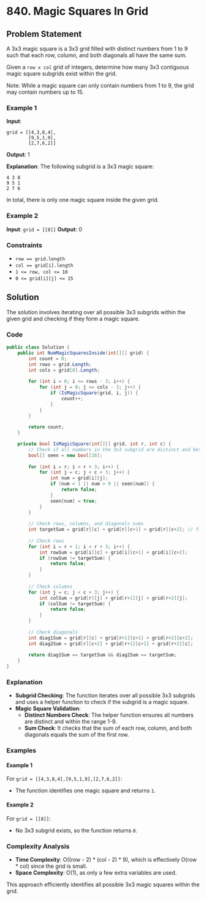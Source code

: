 # 840. Magic Squares In Grid

## Problem Statement

A 3x3 magic square is a 3x3 grid filled with distinct numbers from 1 to 9 such that each row, column, and both diagonals all have the same sum.

Given a `row x col` grid of integers, determine how many 3x3 contiguous magic square subgrids exist within the grid.

Note: While a magic square can only contain numbers from 1 to 9, the grid may contain numbers up to 15.

### Example 1

**Input**: 
```plaintext
grid = [[4,3,8,4],
        [9,5,1,9],
        [2,7,6,2]]
```
**Output**: 1

**Explanation**: 
The following subgrid is a 3x3 magic square:

```
4 3 8
9 5 1
2 7 6
```

In total, there is only one magic square inside the given grid.

### Example 2

**Input**: `grid = [[8]]`
**Output**: 0

### Constraints

- `row == grid.length`
- `col == grid[i].length`
- `1 <= row, col <= 10`
- `0 <= grid[i][j] <= 15`

## Solution

The solution involves iterating over all possible 3x3 subgrids within the given grid and checking if they form a magic square.

### Code

```csharp
public class Solution {
    public int NumMagicSquaresInside(int[][] grid) {
        int count = 0;
        int rows = grid.Length;
        int cols = grid[0].Length;
        
        for (int i = 0; i <= rows - 3; i++) {
            for (int j = 0; j <= cols - 3; j++) {
                if (IsMagicSquare(grid, i, j)) {
                    count++;
                }
            }
        }
        
        return count;
    }

    private bool IsMagicSquare(int[][] grid, int r, int c) {
        // Check if all numbers in the 3x3 subgrid are distinct and between 1 to 9
        bool[] seen = new bool[16];
        
        for (int i = r; i < r + 3; i++) {
            for (int j = c; j < c + 3; j++) {
                int num = grid[i][j];
                if (num < 1 || num > 9 || seen[num]) {
                    return false;
                }
                seen[num] = true;
            }
        }
        
        // Check rows, columns, and diagonals sums
        int targetSum = grid[r][c] + grid[r][c+1] + grid[r][c+2]; // first row sum
        
        // Check rows
        for (int i = r + 1; i < r + 3; i++) {
            int rowSum = grid[i][c] + grid[i][c+1] + grid[i][c+2];
            if (rowSum != targetSum) {
                return false;
            }
        }
        
        // Check columns
        for (int j = c; j < c + 3; j++) {
            int colSum = grid[r][j] + grid[r+1][j] + grid[r+2][j];
            if (colSum != targetSum) {
                return false;
            }
        }
        
        // Check diagonals
        int diag1Sum = grid[r][c] + grid[r+1][c+1] + grid[r+2][c+2];
        int diag2Sum = grid[r][c+2] + grid[r+1][c+1] + grid[r+2][c];
        
        return diag1Sum == targetSum && diag2Sum == targetSum;
    }
}
```

### Explanation

- **Subgrid Checking**: The function iterates over all possible 3x3 subgrids and uses a helper function to check if the subgrid is a magic square.
- **Magic Square Validation**:
  - **Distinct Numbers Check**: The helper function ensures all numbers are distinct and within the range 1-9.
  - **Sum Check**: It checks that the sum of each row, column, and both diagonals equals the sum of the first row.
  
### Examples

#### Example 1

For `grid = [[4,3,8,4],[9,5,1,9],[2,7,6,2]]`:
- The function identifies one magic square and returns `1`.

#### Example 2

For `grid = [[8]]`:
- No 3x3 subgrid exists, so the function returns `0`.

### Complexity Analysis

- **Time Complexity**: O((row - 2) * (col - 2) * 9), which is effectively O(row * col) since the grid is small.
- **Space Complexity**: O(1), as only a few extra variables are used.

This approach efficiently identifies all possible 3x3 magic squares within the grid.
